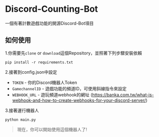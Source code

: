 # Discord-Counting-Bot
一個有著計數遊戲功能的開源Discord-Bot項目
## 如何使用
1.你需要先`clone` or `download`這個Repository，並照著下列步驟安裝依賴  

`pip install -r requirements.txt`  

2.接著到config.json中設定
* `TOKEN` - 你的Discord機器人Token
* `GamechannelID` - 遊戲功能的頻道ID，可使用斜線指令來設定
* `WEBHOOK_URL` - 遊玩頻道webhook的網址 (https://banka.com.tw/what-is-webhook-and-how-to-create-webhooks-for-your-discord-server/)

3.接著運行機器人  

`python main.py`
> 現在，你可以開始使用這個機器人了!

 
